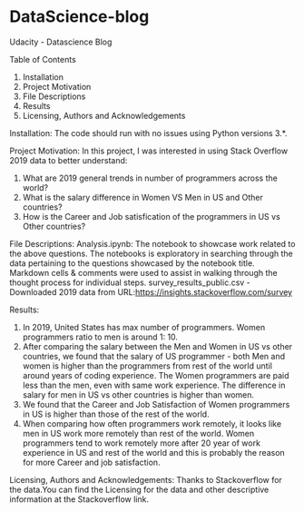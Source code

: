 # DataScience-blog
Udacity - Datascience Blog

Table of Contents
1. Installation
2. Project Motivation
3. File Descriptions
4. Results
5. Licensing, Authors and Acknowledgements

Installation:
 The code should run with no issues using Python versions 3.*.
 
 Project Motivation:
 In this project, I was interested in using Stack Overflow 2019 data to better understand:
1. What are 2019 general trends in number of programmers across the world?
2. What is the salary difference in Women VS Men in US and Other countries?
3. How is the Career and Job satisfication of the programmers in US vs Other countries?

File Descriptions:
Analysis.ipynb: The notebook to showcase work related to the above questions. The notebooks is exploratory in searching through the data pertaining to the questions showcased by the notebook title. Markdown cells & comments were used to assist in walking through the thought process for individual steps.
survey_results_public.csv - Downloaded 2019 data from URL:https://insights.stackoverflow.com/survey

Results:
1. In 2019, United States has max number of programmers. Women programmers ratio to men is around 1: 10.
2. After comparing the salary between the Men and Women in US vs other countries, we found that the salary of US programmer - both Men and women is higher than the programmers from rest of the world until around years of coding experience.
The Women programmers are paid less than the men, even with same work experience.
The difference in salary for men in US vs other countries is higher than women.
3. We found that the Career and Job Satisfaction of Women programmers in US is higher than those of the rest of the world.
4. When comparing how often programmers work remotely, it looks like men in US work more remotely than rest of the world.
Women programmers tend to work remotely more after 20 year of work experience in US and rest of the world and this is probably the reason for more Career and job satisfaction.

Licensing, Authors and Acknowledgements:
Thanks to Stackoverflow for the data.You can find the Licensing for the data and other descriptive information at the Stackoverflow link.
